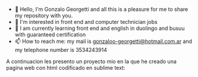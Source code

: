 - 👋 Hello, I'm Gonzalo Georgetti and all this is a pleasure for me to share my repository with you.
- 👀 I'm interested in front end and computer technician jobs
- 🌱 I am currently learning front end and english in duolingo and busuu with guaranteed certification
- 📫 How to reach me: my mail is gonzaloo-georgetti@hotmail.com.ar and my telephone number is 3534243914

A continuacion les presento un proyecto mio en la que he creado una pagina web con html codificado en sublime text:
